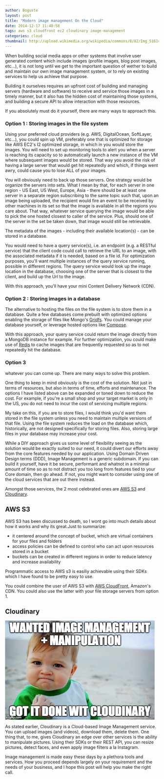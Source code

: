 ```yaml
---
author: Boguste
layout: post
title: "Modern image management On the Cloud"
date: 2014-12-17 11:48:58
tags: aws s3 cloudfront ec2 cloudinary image-management
categories: cloud
thumbnail: http://upload.wikimedia.org/wikipedia/commons/8/82/Img_51614_critical-data-centre-at-uni-of-hertfordshire.jpeg
---
```


When building social media apps or other systems that involve user generated content which include images (profile images, blog post images, etc...), it is not long until we get to the important question of wether to build and maintain our own image management system, or to rely on existing services to help us achieve that purpose.

Building it ourselves requires an upfront cost of building and managing servers (hardware and software) to receive and service those images in a timely manner, but it also has the hidden cost of maintaining those systems, and building a secure API to allow interaction with those resources. 

If you absolutely must do it yourself, there are many ways to approach this.

### Option 1 : Storing images in the file system

Using your preferred cloud providers (e.g. AWS, DigitalOcean, SoftLayer, etc...), you could spin up VM, preferably one that is optimized for storage like AWS EC2's I2 optimized storage, in which in you would store the images. You will need to set up monitoring tools to alert you when a server is reaching its capacity so to automatically launch a new instance of the VM where subsequent images would be stored. That way you avoid the risk of having a large server that would get hit repeatedly and which, if things went awry, could cause you to lose ALL of your images.

You will obviously need to back up those servers. One strategy would be organize the servers into sets. What I mean by that, for each server in one region - US East, US West, Europe, Asia - there should be at least one server in a separate region subscribing to the same topic such that, upon an image being uploaded, the recipient would fire an event to be received by other machines in its set so that the image is available in all the regions you care about. That way, whatever service querying the image would be able to pick the one hosted closest to caller of the service. Plus, should one of the server in the set be taken down, that image would still be retrievable.

The metadata of the images - including their available location(s) - can be stored in a database.

You would need to have a query service(s), i.e. an endpoint (e.g. a RESTful service) that the client code could call to retrieve the URL to an image, with the associated metadata if it is needed, based on a file id. For optimization purposes, you'll want multiple instances of the query service running, possible in different regions. The query service would look up the image location in the database, choosing one of the server that is closest to the client, and build up the Url to the image.

With this approach, you'll have your mini Content Delivery Network (CDN).

### Option 2 : Storing images in a database

The alternative to hosting the files on the file system is to store them in a database. Quite a few databases come prebuilt with optimized options enabling the storage of files like Mongo's [Gridfs](http://docs.mongodb.org/manual/core/gridfs/). You could manage your database yourself, or leverage hosted options like [Compose](https://www.compose.io/).

With this approach, your query service could return the image directly from a MongoDB instance for example. For further optimization, you could make use of [Redis](http://redis.io/) to cache images that are frequently requested so as to not repeatedly hit the database.

### Option 3

whatever you can come up. There are many ways to solve this problem.

One thing to keep in mind obviously is the cost of the solution. Not just in terms of resources, but also in terms of time, efforts and maintenance. The options I have listed above can be expanded or toned down to reduce the cost. For example, if you're a small shop and your target market is only in the US, you do not need to incur the cost of servicing multiple regions.

My take on this, if you are to store files, I would think you'd want them stored in the file system unless you need to maintain multiple versions of that file. Using the file system reduces the load on the database which, historically, are not designed specifically for storing files. Also, storing large files in your database may increase your cost.

While a DIY approach gives us some level of flexibility seeing as the solution would be exactly suited to our need, it could divert our efforts away from the core features needed by our application. Using Domain Driven Design terms (DDD), Image Management is a generic subdomain. If you can build it yourself, have it be secure, performant and whatnot in a minimal amount of time so as to not distract you too long from features tied to your Core domain, then go ahead. If not, you might want to consider using one of the cloud services that are out there instead.

Amongst those services, the 2 most celebrated ones are [AWS S3](http://aws.amazon.com/s3/) and [Cloudinary](http://cloudinary.com/).

## AWS S3

AWS S3 has been discussed to death, so I wont go into much details about how it works and why its great.Just to summarize:
* it centered around the concept of bucket, which are virtual containers for your files and folders
* access policies can be defined to control who can act upon resources stored in a bucket 
* buckets can be created in different regions in order to reduce latency and increase availability

Programmatic access to AWS s3 is easiliy achievable using their SDKs which I have found to be pretty easy to use.

You could combine the user of AWS S3 with [AWS CloudFront](http://aws.amazon.com/cloudfront/), Amazon's CDN. You could also use the latter with your file storage servers from option 1.

## Cloudinary 

<img src="/assets/img/memes/cloudinary-imagemanagement-manipulation.jpg" align="middle" alt="Cloudinary"/>

As stated earlier, Cloudinary is a Cloud-based Image Management service. You can upload images (and videos), download them, delete them. One thing that, to me, gives Cloudinary an edge over other services is the ability to manipulate pictures. Using their SDKs or their REST API, you can resize pictures, detect faces, and even apply image filters a la Instagram.


Image management is made easy these days by a plethora tools and services. How you proceed depends largely on your requirement and the needs of your business, and I hope this post will help you make the right call.

